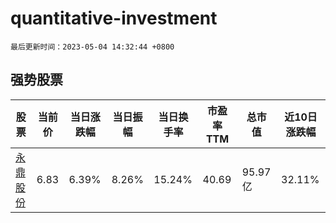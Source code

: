 # quantitative-investment

`最后更新时间：2023-05-04 14:32:44 +0800`

## 强势股票

|股票|当前价|当日涨跌幅|当日振幅|当日换手率|市盈率TTM|总市值|近10日涨跌幅|
|----|----|----|----|----|----|----|----|
|[永鼎股份](https://xueqiu.com/S/SH600105)|6.83|6.39%|8.26%|15.24%|40.69|95.97亿|32.11%|

